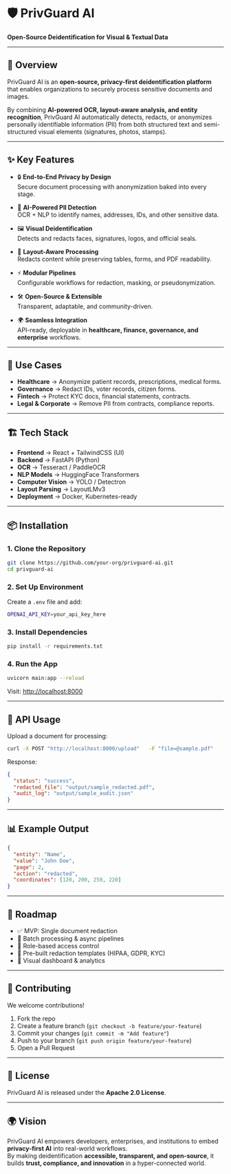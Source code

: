 # 🛡️ PrivGuard AI  
**Open-Source Deidentification for Visual & Textual Data**  

---

## 📌 Overview  
PrivGuard AI is an **open-source, privacy-first deidentification platform** that enables organizations to securely process sensitive documents and images.  

By combining **AI-powered OCR, layout-aware analysis, and entity recognition**, PrivGuard AI automatically detects, redacts, or anonymizes personally identifiable information (PII) from both structured text and semi-structured visual elements (signatures, photos, stamps).  

---

## ✨ Key Features  

- 🔒 **End-to-End Privacy by Design**  
  Secure document processing with anonymization baked into every stage.  

- 🤖 **AI-Powered PII Detection**  
  OCR + NLP to identify names, addresses, IDs, and other sensitive data.  

- 🖼️ **Visual Deidentification**  
  Detects and redacts faces, signatures, logos, and official seals.  

- 📑 **Layout-Aware Processing**  
  Redacts content while preserving tables, forms, and PDF readability.  

- ⚡ **Modular Pipelines**  
  Configurable workflows for redaction, masking, or pseudonymization.  

- 🛠️ **Open-Source & Extensible**  
  Transparent, adaptable, and community-driven.  

- 🌍 **Seamless Integration**  
  API-ready, deployable in **healthcare, finance, governance, and enterprise** workflows.  

---

## 🚀 Use Cases  

- **Healthcare** → Anonymize patient records, prescriptions, medical forms.  
- **Governance** → Redact IDs, voter records, citizen forms.  
- **Fintech** → Protect KYC docs, financial statements, contracts.  
- **Legal & Corporate** → Remove PII from contracts, compliance reports.  

---

## 🏗️ Tech Stack  

- **Frontend** → React + TailwindCSS (UI)  
- **Backend** → FastAPI (Python)  
- **OCR** → Tesseract / PaddleOCR  
- **NLP Models** → HuggingFace Transformers  
- **Computer Vision** → YOLO / Detectron  
- **Layout Parsing** → LayoutLMv3  
- **Deployment** → Docker, Kubernetes-ready  

---

## 📦 Installation  

### 1. Clone the Repository  
```bash
git clone https://github.com/your-org/privguard-ai.git
cd privguard-ai
```

### 2. Set Up Environment  
Create a `.env` file and add:  
```bash
OPENAI_API_KEY=your_api_key_here
```

### 3. Install Dependencies  
```bash
pip install -r requirements.txt
```

### 4. Run the App  
```bash
uvicorn main:app --reload
```

Visit: [http://localhost:8000](http://localhost:8000)  

---

## 🔑 API Usage  

Upload a document for processing:  

```bash
curl -X POST "http://localhost:8000/upload"   -F "file=@sample.pdf"
```

Response:  
```json
{
  "status": "success",
  "redacted_file": "output/sample_redacted.pdf",
  "audit_log": "output/sample_audit.json"
}
```

---

## 📊 Example Output  

```json
{
  "entity": "Name",
  "value": "John Doe",
  "page": 2,
  "action": "redacted",
  "coordinates": [120, 200, 250, 220]
}
```

---

## 🌱 Roadmap  

- ✅ MVP: Single document redaction  
- 🚧 Batch processing & async pipelines  
- 🚧 Role-based access control  
- 🚧 Pre-built redaction templates (HIPAA, GDPR, KYC)  
- 🚧 Visual dashboard & analytics  

---

## 🤝 Contributing  

We welcome contributions!  

1. Fork the repo  
2. Create a feature branch (`git checkout -b feature/your-feature`)  
3. Commit your changes (`git commit -m "Add feature"`)  
4. Push to your branch (`git push origin feature/your-feature`)  
5. Open a Pull Request  

---

## 📜 License  

PrivGuard AI is released under the **Apache 2.0 License**.  

---

## 🌍 Vision  

PrivGuard AI empowers developers, enterprises, and institutions to embed **privacy-first AI** into real-world workflows.  
By making deidentification **accessible, transparent, and open-source**, it builds **trust, compliance, and innovation** in a hyper-connected world.  
